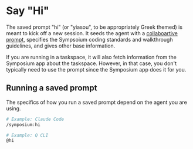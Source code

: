# Say "Hi"

The saved prompt "hi" (or "yiasou", to be appropriately Greek themed) is meant to kick off a new session. It seeds the agent with a [collaboartive prompt](../ref/collaborative-prompts.md), specifies the Sympsoium coding standards and walkthrough guidelines, and gives other base information.

If you are running in a taskspace, it will also fetch information from the Symposium app about the taskspace. However, in that case, you don't typically need to use the prompt since the Symposium app does it for you.

## Running a saved prompt

The specifics of how you run a saved prompt depend on the agent you are using.

```bash
# Example: Claude Code
/symposium:hi

# Example: Q CLI
@hi
```
